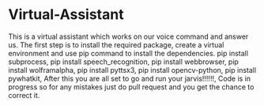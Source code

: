 # Virtual-Assistant
This is a virtual assistant which works on our voice command and answer us.
The first step is to install the required package, create a virtual  environment and use pip command to install the dependencies.
pip install subprocess,
pip install speech_recognition,
pip install  webbrowser,
pip install wolframalpha,
pip install pyttsx3,
pip install opencv-python,
pip install pywhatkit,
After this you are all set to go and run your jarvis!!!!!!, Code is in progress so for any mistakes just do pull request and you get the chance to correct it.
